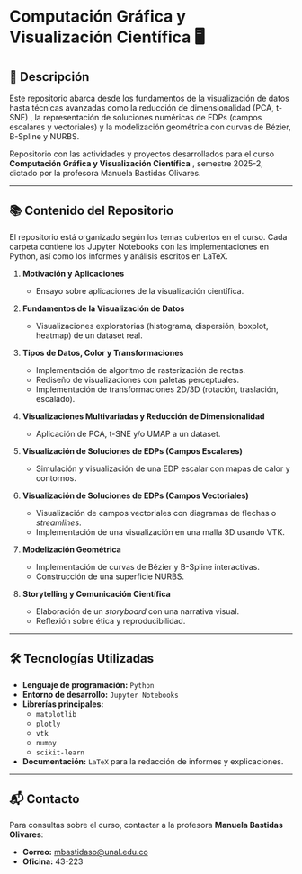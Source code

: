 # Computación Gráfica y Visualización Científica 🖥️


## 📄 Descripción

Este repositorio abarca desde los fundamentos de la visualización de datos hasta técnicas avanzadas como la reducción de dimensionalidad (PCA, t-SNE) , la representación de soluciones numéricas de EDPs (campos escalares y vectoriales) y la modelización geométrica con curvas de Bézier, B-Spline y NURBS.

Repositorio con las actividades y proyectos desarrollados para el curso **Computación Gráfica y Visualización Científica** , semestre 2025-2, dictado por la profesora Manuela Bastidas Olivares.

***

## 📚 Contenido del Repositorio

El repositorio está organizado según los temas cubiertos en el curso. Cada carpeta contiene los Jupyter Notebooks con las implementaciones en Python, así como los informes y análisis escritos en LaTeX.

1.  **Motivación y Aplicaciones** 
    * Ensayo sobre aplicaciones de la visualización científica.

2.  **Fundamentos de la Visualización de Datos** 
    * Visualizaciones exploratorias (histograma, dispersión, boxplot, heatmap) de un dataset real.

3.  **Tipos de Datos, Color y Transformaciones** 
    * Implementación de algoritmo de rasterización de rectas.
    * Rediseño de visualizaciones con paletas perceptuales.
    * Implementación de transformaciones 2D/3D (rotación, traslación, escalado).

4.  **Visualizaciones Multivariadas y Reducción de Dimensionalidad** 
    * Aplicación de PCA, t-SNE y/o UMAP a un dataset.

5.  **Visualización de Soluciones de EDPs (Campos Escalares)** 
    * Simulación y visualización de una EDP escalar con mapas de calor y contornos.

6.  **Visualización de Soluciones de EDPs (Campos Vectoriales)** 
    * Visualización de campos vectoriales con diagramas de flechas o *streamlines*.
    * Implementación de una visualización en una malla 3D usando VTK.

7.  **Modelización Geométrica** 
    * Implementación de curvas de Bézier y B-Spline interactivas.
    * Construcción de una superficie NURBS.

8.  **Storytelling y Comunicación Científica** 
    * Elaboración de un *storyboard* con una narrativa visual.
    * Reflexión sobre ética y reproducibilidad.

***

## 🛠️ Tecnologías Utilizadas

* **Lenguaje de programación:** `Python`
* **Entorno de desarrollo:** `Jupyter Notebooks`
* **Librerías principales:**
    * `matplotlib`
    * `plotly`
    * `vtk`
    * `numpy`
    * `scikit-learn`
* **Documentación:** `LaTeX` para la redacción de informes y explicaciones.

***

## 📬 Contacto

Para consultas sobre el curso, contactar a la profesora **Manuela Bastidas Olivares**:
* **Correo:** mbastidaso@unal.edu.co 
* **Oficina:** 43-223 
